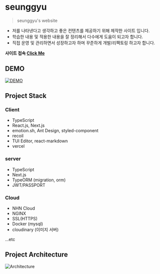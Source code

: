 # seunggyu
> seunggyu's website  
- 저를 나타낸다고 생각하고 좋은 컨텐츠를 제공하기 위해 제작한 사이트 입니다.
- 학습한 내용 및 적용한 내용을 잘 정리해서 다수에게 도움이 되고자 합니다.
- 직접 운영 및 관리하면서 성장하고자 하며 꾸준하게 개발/리팩토링 하고자 합니다.

**사이트 접속 [Click Me](https://seunggyu.kr)**

## DEMO

[![DEMO](https://user-images.githubusercontent.com/45627868/122649850-ebef5000-d16a-11eb-98f8-383c91d8d65b.PNG)](https://youtu.be/k8TVf2zw2r0)


## Project Stack
### Client
- TypeScript
- React.js, Next.js
- emotion.sh, Ant Design, styled-component
- recoil
- TUI Editor, react-markdown
- vercel

### server
- TypeScript
- Next.js
- TypeORM (migration, orm)
- JWT/PASSPORT

### Cloud
- NHN Cloud
- NGINX
- SSL(HTTPS)
- Docker (mysql)
- cloudinary (이미지 서버)

...etc

## Project Architecture
![Architecture](https://user-images.githubusercontent.com/45627868/122650098-f52cec80-d16b-11eb-9a45-a88cb45157aa.png)






